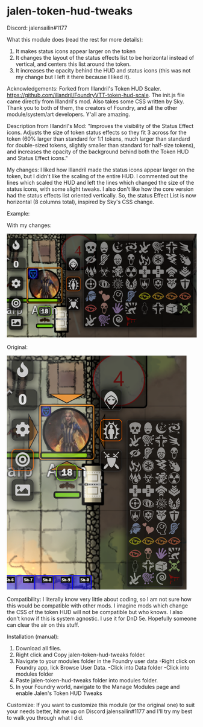 # jalen-token-hud-tweaks 

Discord: jalensailin#1177

What this module does (read the rest for more details): 
  1. It makes status icons appear larger on the token 
  2. It changes the layout of the status effects list to be horizontal instead of vertical, and centers this list around the token.
  3. It increases the opacity behind the HUD and status icons (this was not my change but I left it there because I liked it). 

Acknowledgements: Forked from Illandril's Token HUD Scaler. https://github.com/illandril/FoundryVTT-token-hud-scale. The init.js file came directly from Illandril's mod. Also takes some CSS written by Sky. Thank you to both of them, the creators of Foundry, and all the other module/system/art developers. Y'all are amazing. 

Description from Illandril's Mod: "Improves the visibility of the Status Effect icons. Adjusts the size of token status effects so they fit 3 across for the token (60% larger than standard for 1:1 tokens, much larger than standard for double-sized tokens, slightly smaller than standard for half-size tokens), and increases the opacity of the background behind both the Token HUD and Status Effect icons."

My changes: I liked how Illandril made the status icons appear larger on the token, but I didn't like the scaling of the entire HUD. I commented out the lines which scaled the HUD and left the lines which changed the size of the status icons, with some slight tweaks. I also don't like how the core version had the status effects list oriented vertically. So, the status Effect List is now horizontal (8 columns total), inspired by Sky's CSS change.

Example:

  With my changes:
  
  ![](ImageExample/JalenTweaks.png)
  
  Original:
  
  ![](ImageExample/Original.png)

Compatibility: I literally know very little about coding, so I am not sure how this would be compatible with other mods. I imagine mods which change the CSS of the token HUD will not be compatible but who knows. I also don't know if this is system agnostic. I use it for DnD 5e. Hopefully someone can clear the air on this stuff. 

Installation (manual): 
  1. Download all files.
  2. Right click and Copy jalen-token-hud-tweaks folder.
  3. Navigate to your modules folder in the Foundry user data 
      -Right click on Foundry app, lick Browse User Data.
      -Click into Data folder
      -Click into modules folder
  4. Paste jalen-token-hud-tweaks folder into modules folder. 
  5. In your Foundry world, navigate to the Manage Modules page and enable Jalen's Token HUD Tweaks
 
Customize: 
If you want to customize this module (or the original one) to suit your needs better, hit me up on Discord jalensailin#1177 and I'll try my best to walk you through what I did. 
